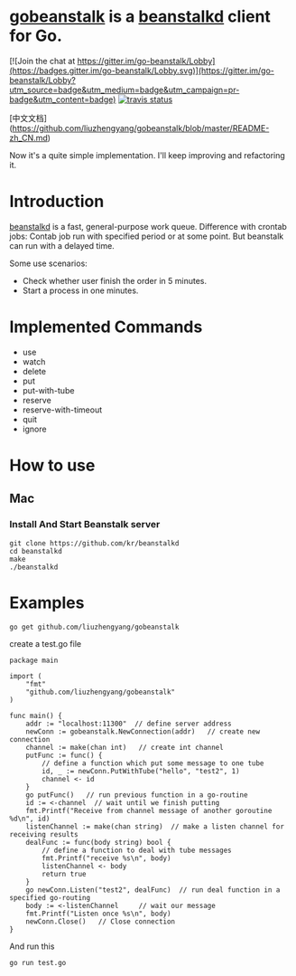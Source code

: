 # [gobeanstalk](https://github.com/liuzhengyang/gobeanstalk) is a [beanstalkd](https://github.com/kr/beanstalkd) client for Go.

[![Join the chat at https://gitter.im/go-beanstalk/Lobby](https://badges.gitter.im/go-beanstalk/Lobby.svg)](https://gitter.im/go-beanstalk/Lobby?utm_source=badge&utm_medium=badge&utm_campaign=pr-badge&utm_content=badge)
[![travis status](https://travis-ci.org/liuzhengyang/gobeanstalk.svg?branch=master)](https://travis-ci.org/liuzhengyang/gobeanstalk)

[中文文档] (https://github.com/liuzhengyang/gobeanstalk/blob/master/README-zh_CN.md)

Now it's a quite simple implementation. I'll keep improving and refactoring it.

# Introduction
[beanstalkd](https://github.com/kr/beanstalkd) is a fast, general-purpose work queue.
Difference with crontab jobs:
Contab job run with specified period or at some point. But beanstalk can run with a delayed time.

Some use scenarios:
* Check whether user finish the order in 5 minutes.
* Start a process in one minutes.

# Implemented Commands
* use
* watch
* delete
* put
* put-with-tube
* reserve
* reserve-with-timeout
* quit
* ignore

# How to use

## Mac
### Install And Start Beanstalk server
```
git clone https://github.com/kr/beanstalkd
cd beanstalkd
make
./beanstalkd
```

# Examples
```
go get github.com/liuzhengyang/gobeanstalk
```

create a test.go file
```
package main

import (
	"fmt"
	"github.com/liuzhengyang/gobeanstalk"
)

func main() {
	addr := "localhost:11300"  // define server address
	newConn := gobeanstalk.NewConnection(addr)   // create new connection
	channel := make(chan int)   // create int channel
	putFunc := func() {
		// define a function which put some message to one tube
		id, _ := newConn.PutWithTube("hello", "test2", 1)
		channel <- id
	}
	go putFunc()   // run previous function in a go-routine
	id := <-channel  // wait until we finish putting
	fmt.Printf("Receive from channel message of another goroutine %d\n", id)
	listenChannel := make(chan string)  // make a listen channel for receiving results
	dealFunc := func(body string) bool {
		// define a function to deal with tube messages
		fmt.Printf("receive %s\n", body)
		listenChannel <- body
		return true
	}
	go newConn.Listen("test2", dealFunc)  // run deal function in a specified go-routing
	body := <-listenChannel     // wait our message
	fmt.Printf("Listen once %s\n", body)
	newConn.Close()   // Close connection
}

```

And run this 
```
go run test.go
```